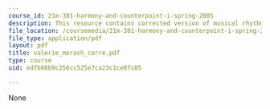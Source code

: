 ```yaml
---
course_id: 21m-301-harmony-and-counterpoint-i-spring-2005
description: This resource contains corrected version of musical rhythm.
file_location: /coursemedia/21m-301-harmony-and-counterpoint-i-spring-2005/edfb08b9c256cc525e7ca23c1ce0fc85_valerie_morash_corre.pdf
file_type: application/pdf
layout: pdf
title: valerie_morash_corre.pdf
type: course
uid: edfb08b9c256cc525e7ca23c1ce0fc85

---
```

None